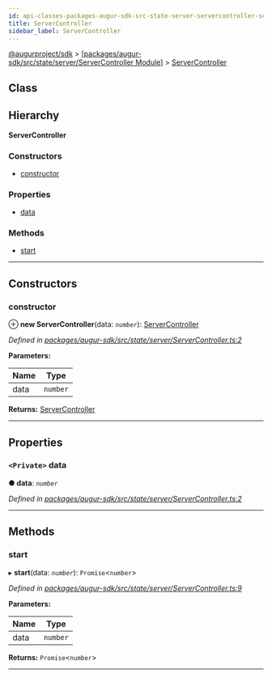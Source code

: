 ```yaml
---
id: api-classes-packages-augur-sdk-src-state-server-servercontroller-servercontroller
title: ServerController
sidebar_label: ServerController
---
```


[@augurproject/sdk](api-readme.md) > [[packages/augur-sdk/src/state/server/ServerController Module]](api-modules-packages-augur-sdk-src-state-server-servercontroller-module.md) > [ServerController](api-classes-packages-augur-sdk-src-state-server-servercontroller-servercontroller.md)

## Class

## Hierarchy

**ServerController**

### Constructors

* [constructor](api-classes-packages-augur-sdk-src-state-server-servercontroller-servercontroller.md#constructor)

### Properties

* [data](api-classes-packages-augur-sdk-src-state-server-servercontroller-servercontroller.md#data)

### Methods

* [start](api-classes-packages-augur-sdk-src-state-server-servercontroller-servercontroller.md#start)

---

## Constructors

<a id="constructor"></a>

###  constructor

⊕ **new ServerController**(data: *`number`*): [ServerController](api-classes-packages-augur-sdk-src-state-server-servercontroller-servercontroller.md)

*Defined in [packages/augur-sdk/src/state/server/ServerController.ts:2](https://github.com/AugurProject/augur/blob/bae2172ca0/packages/augur-sdk/src/state/server/ServerController.ts#L2)*

**Parameters:**

| Name | Type |
| ------ | ------ |
| data | `number` |

**Returns:** [ServerController](api-classes-packages-augur-sdk-src-state-server-servercontroller-servercontroller.md)

___

## Properties

<a id="data"></a>

### `<Private>` data

**● data**: *`number`*

*Defined in [packages/augur-sdk/src/state/server/ServerController.ts:2](https://github.com/AugurProject/augur/blob/bae2172ca0/packages/augur-sdk/src/state/server/ServerController.ts#L2)*

___

## Methods

<a id="start"></a>

###  start

▸ **start**(data: *`number`*): `Promise`<`number`>

*Defined in [packages/augur-sdk/src/state/server/ServerController.ts:9](https://github.com/AugurProject/augur/blob/bae2172ca0/packages/augur-sdk/src/state/server/ServerController.ts#L9)*

**Parameters:**

| Name | Type |
| ------ | ------ |
| data | `number` |

**Returns:** `Promise`<`number`>

___

